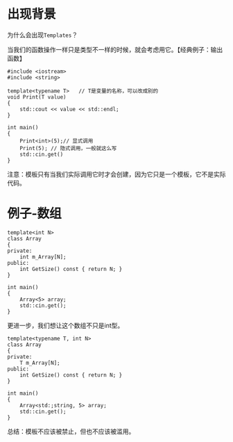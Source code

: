 # 出现背景

为什么会出现`Templates`？

当我们的函数操作一样只是类型不一样的时候，就会考虑用它。【经典例子：输出函数】

```
#include <iostream>
#include <string>

template<typename T>   // T是变量的名称，可以改成别的
void Print(T value)
{
	std::cout << value << std::endl;
}

int main()
{
	Print<int>(5);// 显式调用
	Print(5); // 隐式调用，一般就这么写
	std::cin.get()
}
```



注意：模板只有当我们实际调用它时才会创建，因为它只是一个模板，它不是实际代码。



# 例子-数组

```
template<int N>
class Array
{
private:
	int m_Array[N];
public:
	int GetSize() const { return N; }
}

int main()
{
	Array<5> array;
	std::cin.get();
}
```

更进一步，我们想让这个数组不只是int型。

```
template<typename T, int N>
class Array
{
private:
	T m_Array[N];
public:
	int GetSize() const { return N; }
}

int main()
{
	Array<std:;string, 5> array;
	std::cin.get();
}
```



总结：模板不应该被禁止，但也不应该被滥用。
